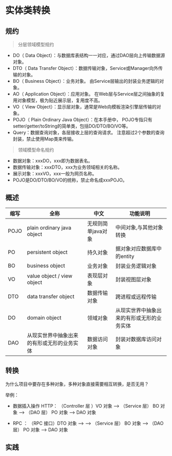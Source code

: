 # 实体类转换

## 规约

> 分层领域模型规约

- DO（ Data Object）：与数据库表结构一一对应，通过DAO层向上传输数据源对象。
- DTO（ Data Transfer Object）：数据传输对象，Service或Manager向外传输的对象。
- BO（ Business Object）：业务对象。 由Service层输出的封装业务逻辑的对象。
- AO（ Application Object）：应用对象。 在Web层与Service层之间抽象的复用对象模型，极为贴近展示层，复用度不高。
- VO（ View Object）：显示层对象，通常是Web向模板渲染引擎层传输的对象。
- POJO（ Plain Ordinary Java Object）：在本手册中， POJO专指只有setter/getter/toString的简单类，包括DO/DTO/BO/VO等。
- Query：数据查询对象，各层接收上层的查询请求。 注意超过2个参数的查询封装，禁止使用Map类来传输。

> 领域模型命名规约

- 数据对象：xxxDO，xxx即为数据表名。
- 数据传输对象：xxxDTO，xxx为业务领域相关的名称。
- 展示对象：xxxVO，xxx一般为网页名称。
- POJO是DO/DTO/BO/VO的统称，禁止命名成xxxPOJO。

## 概述

| 缩写 | 全称                                       | 中文               | 功能说明                                   |
| ---- | ------------------------------------------ | ------------------ | ------------------------------------------ |
| POJO | plain ordinary java object                 | 无规则简单java对象 | 中间对象,与其他对象转换                    |
| PO   | persistent object                          | 持久对象           | 据对象对应数据库中的entity                 |
| BO   | business object                            | 业务对象           | 封装业务逻辑对象                           |
| VO   | value object / view object                 | 表现层对象         | 封装视图层对象                             |
| DTO  | data transfer object                       | 数据传输对象       | 跨进程或远程传输                           |
| DO   | domain object                              | 领域对象           | 从现实世界中抽象出来的有形或无形的业务实体 |
| DAO  | 从现实世界中抽象出来的有形或无形的业务实体 | 数据访问对象       | 封装对数据库访问对象                       |

## 转换

为什么项目中要存在多种对象，多种对象直接需要相互转换，是否无用？ 

举例：

- 数据插入操作 HTTP： （Controller 层 ）VO 对象 --> （Service 层） BO 对象 --> （DAO 层） PO 对象 --> DAO 对象 

- RPC ： （RPC 接口）DTO 对象 --> --> （Service 层） BO 对象 --> （DAO 层） PO 对象 --> DAO 对象

## 实践